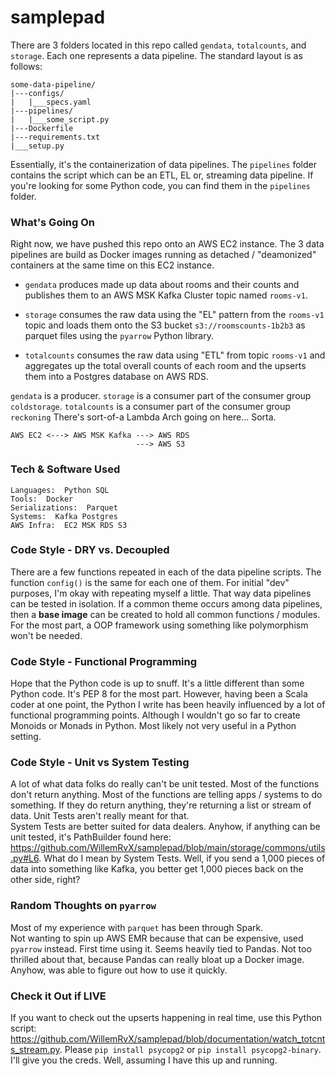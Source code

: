 # samplepad

There are 3 folders located in this repo called
`gendata`, `totalcounts`, and `storage`.  Each
one represents a data pipeline.  The standard layout
is as follows:

    some-data-pipeline/
    |---configs/
    |   |___specs.yaml
    |---pipelines/
    |   |___some_script.py
    |---Dockerfile
    |---requirements.txt
    |___setup.py

Essentially, it's the containerization of data pipelines.
The `pipelines` folder contains the script which can
be an ETL, EL or, streaming data pipeline.  If you're looking
for some Python code, you can find them in the `pipelines`
folder.

### What's Going On

Right now, we have pushed this repo onto an AWS EC2 
instance.  The 3 data pipelines are build as Docker images 
running as detached / "deamonized" containers at the same 
time on this EC2 instance.

- `gendata` produces made up data about rooms and their 
counts and publishes them to an AWS MSK Kafka Cluster
topic named `rooms-v1`.

- `storage` consumes the raw data using the "EL" pattern 
from the `rooms-v1` topic and loads them onto the S3 bucket
`s3://roomscounts-1b2b3` as parquet files using the
`pyarrow` Python library.

- `totalcounts` consumes the raw data using "ETL" from
topic `rooms-v1` and aggregates up the total overall counts
of each room and the upserts them into a Postgres database 
on AWS RDS.

`gendata` is a producer. `storage` is a consumer part of
the consumer group `coldstorage`.  `totalcounts` is a consumer
part of the consumer group `reckoning`  There's sort-of-a Lambda
Arch going on here...  Sorta.


    AWS EC2 <---> AWS MSK Kafka ---> AWS RDS 
                                ---> AWS S3

### Tech & Software Used

    Languages:  Python SQL
    Tools:  Docker
    Serializations:  Parquet
    Systems:  Kafka Postgres
    AWS Infra:  EC2 MSK RDS S3

### Code Style - DRY vs. Decoupled

There are a few functions repeated in each of the
data pipeline scripts.  The function `config()` is
the same for each one of them.  For initial "dev" purposes,
I'm okay with repeating myself a little.  That way data
pipelines can be tested in isolation.  If a common theme
occurs among data pipelines, then a <b>base image</b>
can be created to hold all common functions / modules.  For
the most part, a OOP framework using something like
polymorphism won't be needed. 

### Code Style - Functional Programming

Hope that the Python code is up to snuff.  It's a little
different than some Python code.  It's PEP 8 for the
most part.  However, having been a Scala coder at one point, 
the Python I write has been heavily influenced by
a lot of functional programming points.  Although I wouldn't
go so far to create Monoids or Monads in Python.  Most likely
not very useful in a Python setting.

### Code Style - Unit vs System Testing

A lot of what data folks do really can't be unit tested.
Most of the functions don't return anything.  Most
of the functions are telling apps / systems to do something.
If they do return anything, they're returning a list or stream
of data.  Unit Tests aren't really meant for that.  
System Tests are better suited for data dealers.  Anyhow,
if anything can be unit tested, it's PathBuilder
found here: https://github.com/WillemRvX/samplepad/blob/main/storage/commons/utils.py#L6.
What do I mean by System Tests.  Well, if you send
a 1,000 pieces of data into something like Kafka, you
better get 1,000 pieces back on the other side, right?

### Random Thoughts on `pyarrow`

Most of my experience with `parquet` has been through Spark.  
Not wanting to spin up AWS EMR because that can be expensive,
used `pyarrow` instead.  First time using it.  Seems
heavily tied to Pandas.  Not too thrilled about that, because
Pandas can really bloat up a Docker image.
Anyhow, was able to figure out how to use it quickly.

### Check it Out if LIVE

If you want to check out the upserts happening in
real time, use this Python script: 
https://github.com/WillemRvX/samplepad/blob/documentation/watch_totcnts_stream.py.
Please `pip install psycopg2` or `pip install psycopg2-binary`.
I'll give you the creds.  Well, assuming I have this up and 
running.